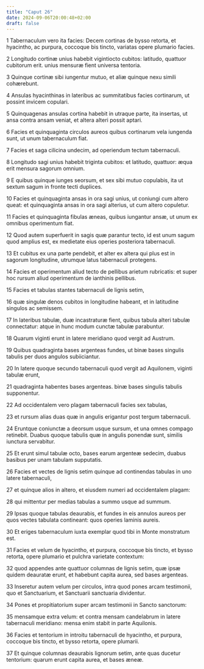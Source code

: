 ```yaml
---
title: "Caput 26"
date: 2024-09-06T20:00:48+02:00
draft: false
---
```



1 Tabernaculum vero ita facies: Decem cortinas de bysso retorta, et hyacintho, ac purpura, coccoque bis tincto, variatas opere plumario facies.

2 Longitudo cortinæ unius habebit vigintiocto cubitos: latitudo, quattuor cubitorum erit. unius mensuræ fient universa tentoria.

3 Quinque cortinæ sibi iungentur mutuo, et aliæ quinque nexu simili cohærebunt.

4 Ansulas hyacinthinas in lateribus ac summitatibus facies cortinarum, ut possint invicem copulari.

5 Quinquagenas ansulas cortina habebit in utraque parte, ita insertas, ut ansa contra ansam veniat, et altera alteri possit aptari.

6 Facies et quinquaginta circulos aureos quibus cortinarum vela iungenda sunt, ut unum tabernaculum fiat.

7 Facies et saga cilicina undecim, ad operiendum tectum tabernaculi.

8 Longitudo sagi unius habebit triginta cubitos: et latitudo, quattuor: æqua erit mensura sagorum omnium.

9 E quibus quinque iunges seorsum, et sex sibi mutuo copulabis, ita ut sextum sagum in fronte tecti duplices.

10 Facies et quinquaginta ansas in ora sagi unius, ut coniungi cum altero queat: et quinquaginta ansas in ora sagi alterius, ut cum altero copuletur.

11 Facies et quinquaginta fibulas æneas, quibus iungantur ansæ, ut unum ex omnibus operimentum fiat.

12 Quod autem superfuerit in sagis quæ parantur tecto, id est unum sagum quod amplius est, ex medietate eius operies posteriora tabernaculi.

13 Et cubitus ex una parte pendebit, et alter ex altera qui plus est in sagorum longitudine, utrumque latus tabernaculi protegens.

14 Facies et operimentum aliud tecto de pellibus arietum rubricatis: et super hoc rursum aliud operimentum de ianthinis pellibus.

15 Facies et tabulas stantes tabernaculi de lignis setim,

16 quæ singulæ denos cubitos in longitudine habeant, et in latitudine singulos ac semissem.

17 In lateribus tabulæ, duæ incastraturæ fient, quibus tabula alteri tabulæ connectatur: atque in hunc modum cunctæ tabulæ parabuntur.

18 Quarum viginti erunt in latere meridiano quod vergit ad Austrum.

19 Quibus quadraginta bases argenteas fundes, ut binæ bases singulis tabulis per duos angulos subiiciantur.

20 In latere quoque secundo tabernaculi quod vergit ad Aquilonem, viginti tabulæ erunt,

21 quadraginta habentes bases argenteas. binæ bases singulis tabulis supponentur.

22 Ad occidentalem vero plagam tabernaculi facies sex tabulas,

23 et rursum alias duas quæ in angulis erigantur post tergum tabernaculi.

24 Eruntque coniunctæ a deorsum usque sursum, et una omnes compago retinebit. Duabus quoque tabulis quæ in angulis ponendæ sunt, similis iunctura servabitur.

25 Et erunt simul tabulæ octo, bases earum argenteæ sedecim, duabus basibus per unam tabulam supputatis.

26 Facies et vectes de lignis setim quinque ad continendas tabulas in uno latere tabernaculi,

27 et quinque alios in altero, et eiusdem numeri ad occidentalem plagam:

28 qui mittentur per medias tabulas a summo usque ad summum.

29 Ipsas quoque tabulas deaurabis, et fundes in eis annulos aureos per quos vectes tabulata contineant: quos operies laminis aureis.

30 Et eriges tabernaculum iuxta exemplar quod tibi in Monte monstratum est.

31 Facies et velum de hyacintho, et purpura, coccoque bis tincto, et bysso retorta, opere plumario et pulchra varietate contextum:

32 quod appendes ante quattuor columnas de lignis setim, quæ ipsæ quidem deauratæ erunt, et habebunt capita aurea, sed bases argenteas.

33 Inseretur autem velum per circulos, intra quod pones arcam testimonii, quo et Sanctuarium, et Sanctuarii sanctuaria dividentur.

34 Pones et propitiatorium super arcam testimonii in Sancto sanctorum:

35 mensamque extra velum: et contra mensam candelabrum in latere tabernaculi meridiano: mensa enim stabit in parte Aquilonis.

36 Facies et tentorium in introitu tabernaculi de hyacintho, et purpura, coccoque bis tincto, et bysso retorta, opere plumarii.

37 Et quinque columnas deaurabis lignorum setim, ante quas ducetur tentorium: quarum erunt capita aurea, et bases æneæ.

